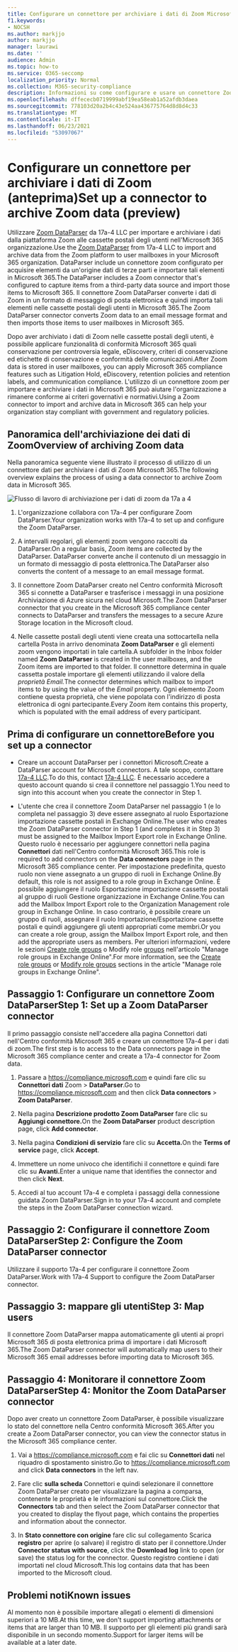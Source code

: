 ```yaml
---
title: Configurare un connettore per archiviare i dati di Zoom Microsoft 365
f1.keywords:
- NOCSH
ms.author: markjjo
author: markjjo
manager: laurawi
ms.date: ''
audience: Admin
ms.topic: how-to
ms.service: O365-seccomp
localization_priority: Normal
ms.collection: M365-security-compliance
description: Informazioni su come configurare e usare un connettore Zoom DataParser da 17a a 4 per importare e archiviare i dati di Zoom in Microsoft 365.
ms.openlocfilehash: dffececb0719999abf19ea58eab1a52afdb3daea
ms.sourcegitcommit: 778103d20a2b4c43e524aa436775764d8d8d4c33
ms.translationtype: MT
ms.contentlocale: it-IT
ms.lasthandoff: 06/23/2021
ms.locfileid: "53097067"
---
```

# <a name="set-up-a-connector-to-archive-zoom-data-preview"></a><span data-ttu-id="e7186-103">Configurare un connettore per archiviare i dati di Zoom (anteprima)</span><span class="sxs-lookup"><span data-stu-id="e7186-103">Set up a connector to archive Zoom data (preview)</span></span>

<span data-ttu-id="e7186-104">Utilizzare [Zoom DataParser](https://www.17a-4.com/dataparser/) da 17a-4 LLC per importare e archiviare i dati dalla piattaforma Zoom alle cassette postali degli utenti nell'Microsoft 365 organizzazione.</span><span class="sxs-lookup"><span data-stu-id="e7186-104">Use the [Zoom DataParser](https://www.17a-4.com/dataparser/) from 17a-4 LLC to import and archive data from the Zoom platform to user mailboxes in your Microsoft 365 organization.</span></span> <span data-ttu-id="e7186-105">DataParser include un connettore zoom configurato per acquisire elementi da un'origine dati di terze parti e importare tali elementi in Microsoft 365.</span><span class="sxs-lookup"><span data-stu-id="e7186-105">The DataParser includes a Zoom connector that's configured to capture items from a third-party data source and import those items to Microsoft 365.</span></span> <span data-ttu-id="e7186-106">Il connettore Zoom DataParser converte i dati di Zoom in un formato di messaggio di posta elettronica e quindi importa tali elementi nelle cassette postali degli utenti in Microsoft 365.</span><span class="sxs-lookup"><span data-stu-id="e7186-106">The Zoom DataParser connector converts Zoom data to an email message format and then imports those items to user mailboxes in Microsoft 365.</span></span>

<span data-ttu-id="e7186-107">Dopo aver archiviato i dati di Zoom nelle cassette postali degli utenti, è possibile applicare funzionalità di conformità Microsoft 365 quali conservazione per controversia legale, eDiscovery, criteri di conservazione ed etichette di conservazione e conformità delle comunicazioni.</span><span class="sxs-lookup"><span data-stu-id="e7186-107">After Zoom data is stored in user mailboxes, you can apply Microsoft 365 compliance features such as Litigation Hold, eDiscovery, retention policies and retention labels, and communication compliance.</span></span> <span data-ttu-id="e7186-108">L'utilizzo di un connettore zoom per importare e archiviare i dati in Microsoft 365 può aiutare l'organizzazione a rimanere conforme ai criteri governativi e normativi.</span><span class="sxs-lookup"><span data-stu-id="e7186-108">Using a Zoom connector to import and archive data in Microsoft 365 can help your organization stay compliant with government and regulatory policies.</span></span>

## <a name="overview-of-archiving-zoom-data"></a><span data-ttu-id="e7186-109">Panoramica dell'archiviazione dei dati di Zoom</span><span class="sxs-lookup"><span data-stu-id="e7186-109">Overview of archiving Zoom data</span></span>

<span data-ttu-id="e7186-110">Nella panoramica seguente viene illustrato il processo di utilizzo di un connettore dati per archiviare i dati di Zoom Microsoft 365.</span><span class="sxs-lookup"><span data-stu-id="e7186-110">The following overview explains the process of using a data connector to archive Zoom data in Microsoft 365.</span></span>

![Flusso di lavoro di archiviazione per i dati di zoom da 17a a 4](../media/ZoomDataParserConnectorWorkflow.png)

1. <span data-ttu-id="e7186-112">L'organizzazione collabora con 17a-4 per configurare Zoom DataParser.</span><span class="sxs-lookup"><span data-stu-id="e7186-112">Your organization works with 17a-4 to set up and configure the Zoom DataParser.</span></span>

2. <span data-ttu-id="e7186-113">A intervalli regolari, gli elementi zoom vengono raccolti da DataParser.</span><span class="sxs-lookup"><span data-stu-id="e7186-113">On a regular basis, Zoom items are collected by the DataParser.</span></span> <span data-ttu-id="e7186-114">DataParser converte anche il contenuto di un messaggio in un formato di messaggio di posta elettronica.</span><span class="sxs-lookup"><span data-stu-id="e7186-114">The DataParser also converts the content of a message to an email message format.</span></span>

3. <span data-ttu-id="e7186-115">Il connettore Zoom DataParser creato nel Centro conformità Microsoft 365 si connette a DataParser e trasferisce i messaggi in una posizione Archiviazione di Azure sicura nel cloud Microsoft.</span><span class="sxs-lookup"><span data-stu-id="e7186-115">The Zoom DataParser connector that you create in the Microsoft 365 compliance center connects to DataParser and transfers the messages to a secure Azure Storage location in the Microsoft cloud.</span></span>

4. <span data-ttu-id="e7186-116">Nelle cassette postali degli utenti viene creata una sottocartella nella cartella Posta in arrivo denominata **Zoom DataParser** e gli elementi zoom vengono importati in tale cartella.</span><span class="sxs-lookup"><span data-stu-id="e7186-116">A subfolder in the Inbox folder named **Zoom DataParser** is created in the user mailboxes, and the Zoom items are imported to that folder.</span></span> <span data-ttu-id="e7186-117">Il connettore determina in quale cassetta postale importare gli elementi utilizzando il valore della *proprietà Email.*</span><span class="sxs-lookup"><span data-stu-id="e7186-117">The connector determines which mailbox to import items to by using the value of the *Email* property.</span></span> <span data-ttu-id="e7186-118">Ogni elemento Zoom contiene questa proprietà, che viene popolata con l'indirizzo di posta elettronica di ogni partecipante.</span><span class="sxs-lookup"><span data-stu-id="e7186-118">Every Zoom item contains this property, which is populated with the email address of every participant.</span></span>

## <a name="before-you-set-up-a-connector"></a><span data-ttu-id="e7186-119">Prima di configurare un connettore</span><span class="sxs-lookup"><span data-stu-id="e7186-119">Before you set up a connector</span></span>

- <span data-ttu-id="e7186-120">Creare un account DataParser per i connettori Microsoft.</span><span class="sxs-lookup"><span data-stu-id="e7186-120">Create a DataParser account for Microsoft connectors.</span></span> <span data-ttu-id="e7186-121">A tale scopo, contattare [17a-4 LLC](https://www.17a-4.com/contact/).</span><span class="sxs-lookup"><span data-stu-id="e7186-121">To do this, contact [17a-4 LLC](https://www.17a-4.com/contact/).</span></span> <span data-ttu-id="e7186-122">È necessario accedere a questo account quando si crea il connettore nel passaggio 1.</span><span class="sxs-lookup"><span data-stu-id="e7186-122">You need to sign into this account when you create the connector in Step 1.</span></span>

- <span data-ttu-id="e7186-123">L'utente che crea il connettore Zoom DataParser nel passaggio 1 (e lo completa nel passaggio 3) deve essere assegnato al ruolo Esportazione importazione cassette postali in Exchange Online.</span><span class="sxs-lookup"><span data-stu-id="e7186-123">The user who creates the Zoom DataParser connector in Step 1 (and completes it in Step 3) must be assigned to the Mailbox Import Export role in Exchange Online.</span></span> <span data-ttu-id="e7186-124">Questo ruolo è necessario per aggiungere connettori nella pagina **Connettori** dati nell'Centro conformità Microsoft 365.</span><span class="sxs-lookup"><span data-stu-id="e7186-124">This role is required to add connectors on the **Data connectors** page in the Microsoft 365 compliance center.</span></span> <span data-ttu-id="e7186-125">Per impostazione predefinita, questo ruolo non viene assegnato a un gruppo di ruoli in Exchange Online.</span><span class="sxs-lookup"><span data-stu-id="e7186-125">By default, this role is not assigned to a role group in Exchange Online.</span></span> <span data-ttu-id="e7186-126">È possibile aggiungere il ruolo Esportazione importazione cassette postali al gruppo di ruoli Gestione organizzazione in Exchange Online.</span><span class="sxs-lookup"><span data-stu-id="e7186-126">You can add the Mailbox Import Export role to the Organization Management role group in Exchange Online.</span></span> <span data-ttu-id="e7186-127">In caso contrario, è possibile creare un gruppo di ruoli, assegnare il ruolo Importazione/Esportazione cassette postali e quindi aggiungere gli utenti appropriati come membri.</span><span class="sxs-lookup"><span data-stu-id="e7186-127">Or you can create a role group, assign the Mailbox Import Export role, and then add the appropriate users as members.</span></span> <span data-ttu-id="e7186-128">Per ulteriori informazioni, vedere le sezioni [Create role groups](/Exchange/permissions-exo/role-groups#create-role-groups) o Modify role [groups](/Exchange/permissions-exo/role-groups#modify-role-groups) nell'articolo "Manage role groups in Exchange Online".</span><span class="sxs-lookup"><span data-stu-id="e7186-128">For more information, see the [Create role groups](/Exchange/permissions-exo/role-groups#create-role-groups) or [Modify role groups](/Exchange/permissions-exo/role-groups#modify-role-groups) sections in the article "Manage role groups in Exchange Online".</span></span>

## <a name="step-1-set-up-a-zoom-dataparser-connector"></a><span data-ttu-id="e7186-129">Passaggio 1: Configurare un connettore Zoom DataParser</span><span class="sxs-lookup"><span data-stu-id="e7186-129">Step 1: Set up a Zoom DataParser connector</span></span>

<span data-ttu-id="e7186-130">Il primo passaggio consiste nell'accedere alla pagina Connettori dati nell'Centro conformità Microsoft 365 e creare un connettore 17a-4 per i dati di zoom.</span><span class="sxs-lookup"><span data-stu-id="e7186-130">The first step is to access to the Data connectors page in the Microsoft 365 compliance center and create a 17a-4 connector for Zoom data.</span></span>

1. <span data-ttu-id="e7186-131">Passare a <https://compliance.microsoft.com> e quindi fare clic su **Connettori dati** Zoom  >  **DataParser**.</span><span class="sxs-lookup"><span data-stu-id="e7186-131">Go to <https://compliance.microsoft.com> and then click **Data connectors** > **Zoom DataParser**.</span></span>

2. <span data-ttu-id="e7186-132">Nella pagina **Descrizione prodotto Zoom DataParser** fare clic su **Aggiungi connettore.**</span><span class="sxs-lookup"><span data-stu-id="e7186-132">On the **Zoom DataParser** product description page, click **Add connector**.</span></span>

3. <span data-ttu-id="e7186-133">Nella pagina **Condizioni di servizio** fare clic su **Accetta.**</span><span class="sxs-lookup"><span data-stu-id="e7186-133">On the **Terms of service** page, click **Accept**.</span></span>

4. <span data-ttu-id="e7186-134">Immettere un nome univoco che identifichi il connettore e quindi fare clic su **Avanti.**</span><span class="sxs-lookup"><span data-stu-id="e7186-134">Enter a unique name that identifies the connector and then click **Next**.</span></span>

5. <span data-ttu-id="e7186-135">Accedi al tuo account 17a-4 e completa i passaggi della connessione guidata Zoom DataParser.</span><span class="sxs-lookup"><span data-stu-id="e7186-135">Sign in to your 17a-4 account and complete the steps in the Zoom DataParser connection wizard.</span></span>

## <a name="step-2-configure-the-zoom-dataparser-connector"></a><span data-ttu-id="e7186-136">Passaggio 2: Configurare il connettore Zoom DataParser</span><span class="sxs-lookup"><span data-stu-id="e7186-136">Step 2: Configure the Zoom DataParser connector</span></span>

<span data-ttu-id="e7186-137">Utilizzare il supporto 17a-4 per configurare il connettore Zoom DataParser.</span><span class="sxs-lookup"><span data-stu-id="e7186-137">Work with 17a-4 Support to configure the Zoom DataParser connector.</span></span>

## <a name="step-3-map-users"></a><span data-ttu-id="e7186-138">Passaggio 3: mappare gli utenti</span><span class="sxs-lookup"><span data-stu-id="e7186-138">Step 3: Map users</span></span>

<span data-ttu-id="e7186-139">Il connettore Zoom DataParser mappa automaticamente gli utenti ai propri Microsoft 365 di posta elettronica prima di importare i dati Microsoft 365.</span><span class="sxs-lookup"><span data-stu-id="e7186-139">The Zoom DataParser connector will automatically map users to their Microsoft 365 email addresses before importing data to Microsoft 365.</span></span>

## <a name="step-4-monitor-the-zoom-dataparser-connector"></a><span data-ttu-id="e7186-140">Passaggio 4: Monitorare il connettore Zoom DataParser</span><span class="sxs-lookup"><span data-stu-id="e7186-140">Step 4: Monitor the Zoom DataParser connector</span></span>

<span data-ttu-id="e7186-141">Dopo aver creato un connettore Zoom DataParser, è possibile visualizzare lo stato del connettore nella Centro conformità Microsoft 365.</span><span class="sxs-lookup"><span data-stu-id="e7186-141">After you create a Zoom DataParser connector, you can view the connector status in the Microsoft 365 compliance center.</span></span>

1. <span data-ttu-id="e7186-142">Vai a <https://compliance.microsoft.com> e fai clic su **Connettori dati** nel riquadro di spostamento sinistro.</span><span class="sxs-lookup"><span data-stu-id="e7186-142">Go to <https://compliance.microsoft.com> and click **Data connectors** in the left nav.</span></span>

2. <span data-ttu-id="e7186-143">Fare clic **sulla scheda** Connettori e quindi selezionare il connettore Zoom DataParser creato per visualizzare la pagina a comparsa, contenente le proprietà e le informazioni sul connettore.</span><span class="sxs-lookup"><span data-stu-id="e7186-143">Click the **Connectors** tab and then select the Zoom DataParser connector that you created to display the flyout page, which contains the properties and information about the connector.</span></span>

3. <span data-ttu-id="e7186-144">In **Stato connettore con origine** fare clic sul collegamento Scarica **registro** per aprire (o salvare) il registro di stato per il connettore.</span><span class="sxs-lookup"><span data-stu-id="e7186-144">Under **Connector status with source**, click the **Download log** link to open (or save) the status log for the connector.</span></span> <span data-ttu-id="e7186-145">Questo registro contiene i dati importati nel cloud Microsoft.</span><span class="sxs-lookup"><span data-stu-id="e7186-145">This log contains data that has been imported to the Microsoft cloud.</span></span>

## <a name="known-issues"></a><span data-ttu-id="e7186-146">Problemi noti</span><span class="sxs-lookup"><span data-stu-id="e7186-146">Known issues</span></span>

<span data-ttu-id="e7186-147">Al momento non è possibile importare allegati o elementi di dimensioni superiori a 10 MB.</span><span class="sxs-lookup"><span data-stu-id="e7186-147">At this time, we don't support importing attachments or items that are larger than 10 MB.</span></span> <span data-ttu-id="e7186-148">Il supporto per gli elementi più grandi sarà disponibile in un secondo momento.</span><span class="sxs-lookup"><span data-stu-id="e7186-148">Support for larger items will be available at a later date.</span></span>
